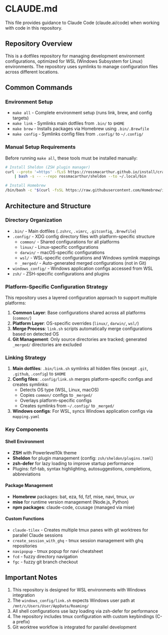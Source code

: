 # CLAUDE.md

This file provides guidance to Claude Code (claude.ai/code) when working with code in this repository.

## Repository Overview

This is a dotfiles repository for managing development environment configurations, optimized for WSL (Windows Subsystem for Linux) environments. The repository uses symlinks to manage configuration files across different locations.

## Common Commands

### Environment Setup
- `make all` - Complete environment setup (runs link, brew, and config targets)
- `make link` - Symlinks main dotfiles from `.bin/` to `$HOME`
- `make brew` - Installs packages via Homebrew using `.bin/.Brewfile`
- `make config` - Symlinks config files from `.config/` to `~/.config/`

### Manual Setup Requirements
Before running `make all`, these tools must be installed manually:
```bash
# Install Sheldon (ZSH plugin manager)
curl --proto '=https' -fLsS https://rossmacarthur.github.io/install/crate.sh \
    | bash -s -- --repo rossmacarthur/sheldon --to ~/.local/bin

# Install Homebrew
/bin/bash -c "$(curl -fsSL https://raw.githubusercontent.com/Homebrew/install/HEAD/install.sh)"
```

## Architecture and Structure

### Directory Organization
- `.bin/` - Main dotfiles (`.zshrc`, `.vimrc`, `.gitconfig`, `.Brewfile`)
- `.config/` - XDG config directory files with platform-specific structure
  - `common/` - Shared configurations for all platforms
  - `linux/` - Linux-specific configurations
  - `darwin/` - macOS-specific configurations
  - `wsl/` - WSL-specific configurations and Windows symlink mappings
  - `_merged/` - Auto-generated merged configurations (not in Git)
- `windows_config/` - Windows application configs accessed from WSL
- `zsh/` - ZSH-specific configurations and plugins

### Platform-Specific Configuration Strategy
This repository uses a layered configuration approach to support multiple platforms:

1. **Common Layer**: Base configurations shared across all platforms (`common/`)
2. **Platform Layer**: OS-specific overrides (`linux/`, `darwin/`, `wsl/`)
3. **Merge Process**: `link.sh` scripts automatically merge configurations based on detected OS
4. **Git Management**: Only source directories are tracked; generated `_merged/` directories are excluded

### Linking Strategy
1. **Main dotfiles**: `.bin/link.sh` symlinks all hidden files (except `.git`, `.github`, `.config`) to `$HOME`
2. **Config files**: `.config/link.sh` merges platform-specific configs and creates symlinks:
   - Detects OS type (WSL, Linux, macOS)
   - Copies `common/` configs to `_merged/`
   - Overlays platform-specific configs
   - Creates symlinks from `~/.config/` to `_merged/`
3. **Windows configs**: For WSL, syncs Windows application configs via `mapping.yaml`

### Key Components

#### Shell Environment
- **ZSH** with Powerlevel10k theme
- **Sheldon** for plugin management (config: `zsh/sheldon/plugins.toml`)
- **zsh-defer** for lazy loading to improve startup performance
- Plugins: fzf-tab, syntax highlighting, autosuggestions, completions, abbreviations

#### Package Management
- **Homebrew** packages: bat, eza, fd, fzf, mise, navi, tmux, uv
- **mise** for runtime version management (Node.js, Python)
- **npm packages**: claude-code, ccusage (managed via mise)

#### Custom Functions
- `claude-tilex` - Creates multiple tmux panes with git worktrees for parallel Claude sessions
- `create_session_with_ghq` - tmux session management with ghq repositories
- `navipopup` - tmux popup for navi cheatsheet
- `fcd` - fuzzy directory navigation
- `fgc` - fuzzy git branch checkout

## Important Notes

1. This repository is designed for WSL environments with Windows integration
2. The `windows_config/link.sh` expects Windows user path at `/mnt/c/Users/User/AppData/Roaming/`
3. All shell configurations use lazy loading via zsh-defer for performance
4. The repository includes tmux configuration with custom keybindings (C-a prefix)
5. Git worktree workflow is integrated for parallel development